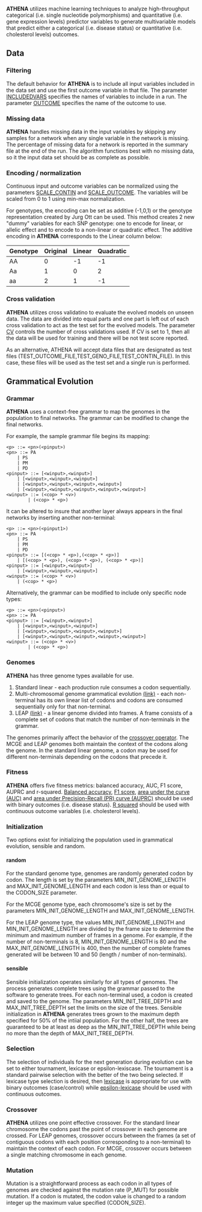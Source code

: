 **ATHENA** utilizes machine learning techniques to analyze high-throughput categorical (i.e. single nucleotide polymorphisms) and quantitative (i.e. gene expression levels) predictor variables to generate multivariable models that predict either a categorical (i.e. disease status) or quantitative (i.e. cholesterol levels) outcomes.

## Data 

### Filtering

The default behavior for **ATHENA** is to include all input variables included in the data set and use the first outcome variable in that file. The parameter [INCLUDEDVARS](manual/parameters.md/#data-options) specifies the names of variables to include in a run. The parameter [OUTCOME](manual/parameters.md/#data-options) specifies the name of the outcome to use.

### Missing data

**ATHENA** handles missing data in the input variables by skipping any samples for a network when any single variable in the network is missing. The percentage of missing data for a network is reported in the summary file at the end of the run. The algorithm functions best with no missing data, so it the input data set should be as complete as possible.

### Encoding / normalization

Continuous input and outcome variables can be normalized using the parameters [SCALE_CONTIN](manual/parameters.md/#data-options) and [SCALE_OUTCOME](manual/parameters.md/#data-options). The variables will be scaled from 0 to 1 using min-max normalization.

For genotypes, the encoding can be set as additive (-1,0,1) or the genotype representation created by Jurg Ott can be used. This method creates 2 new "dummy" variables for each SNP genotype: one to encode for linear, or allelic effect and to encode to a non-linear or quadratic effect. The additive encoding in **ATHENA** corresponds to the Linear column below:

| **Genotype** | **Original** | **Linear** | **Quadratic** |
|---|---|---|---|
| AA | 0 | -1 | -1 |
| Aa | 1 | 0 | 2 |
| aa | 2 | 1 | -1 |

### Cross validation

**ATHENA** utilizes cross validatino to evaluate the evolved models on unseen data. The data are divided into equal parts and one part is left out of each cross validation to act as the test set for the evolved models. The parameter [CV](manual/parameters.md/#data-options) controls the number of cross validations used. If CV is set to 1, then all the data will be used for training and there will be not test score reported.

As an alternative, ATHENA will accept data files that are designated as test files (TEST_OUTCOME_FILE,TEST_GENO_FILE,TEST_CONTIN_FILE). In this case, these files will be used as the test set and a single run is performed.


## Grammatical Evolution

### Grammar

**ATHENA** uses a context-free grammar to map the genomes in the population to final networks. The grammar can be modified to change the final networks. 

For example, the sample grammar file begins its mapping:

    <p> ::= <pn>(<pinput>)
    <pn> ::= PA
        | PS
        | PM
        | PD
    <pinput> ::= [<winput>,<winput>]
        | [<winput>,<winput>,<winput>]
        | [<winput>,<winput>,<winput>,<winput>]
        | [<winput>,<winput>,<winput>,<winput>,<winput>]
    <winput> ::= (<cop> * <v>)
            | (<cop> * <p>)

It can be altered to insure that another layer always appears in the final networks by inserting another non-terminal:

    <p> ::= <pn>(<pinput1>)
    <pn> ::= PA
        | PS
        | PM
        | PD
    <pinput> ::= [(<cop> * <p>),(<cop> * <p>)]
        | [(<cop> * <p>), (<cop> * <p>), (<cop> * <p>)]
    <pinput> ::= [<winput>,<winput>]
        | [<winput>,<winput>,<winput>]
    <winput> ::= (<cop> * <v>)
        | (<cop> * <p>)

Alternatively, the grammar can be modified to include only specific node types:

    <p> ::= <pn>(<pinput>)
    <pn> ::= PA
    <pinput> ::= [<winput>,<winput>]
        | [<winput>,<winput>,<winput>]
        | [<winput>,<winput>,<winput>,<winput>]
        | [<winput>,<winput>,<winput>,<winput>,<winput>]
    <winput> ::= (<cop> * <v>)
            | (<cop> * <p>)


### Genomes

**ATHENA** has three genome types available for use. 

1. Standard linear - each production rule consumes a codon sequentially.
2. Multi-chromosomal genome grammatical evolution [(link)](https://core.ac.uk/download/pdf/12529831.pdf) - each non-terminal has its own linear list of codons and codons are consumed sequentially only for that non-terminal.
3. LEAP [(link)](https://dl.acm.org/doi/10.1145/3583133.3590680) - a linear genome divided into frames. A frame consists of a complete set of codons that match the number of non-terminals in the grammar.

The genomes primarily affect the behavior of the [crossover operator](#Crossover). The MCGE and LEAP genomes both maintain the context of the codons along the genome. In the standard linear genome, a codon may be used for different non-terminals depending on the codons that precede it.

### Fitness

**ATHENA** offers five fitness metrics: balanced accuracy, AUC, F1 score, AUPRC and r-squared. [Balanced accuracy](https://en.wikipedia.org/wiki/Precision_and_recall#Imbalanced_data), [F1 score](https://en.wikipedia.org/wiki/F-score), [area under the curve (AUC)](https://en.wikipedia.org/wiki/Receiver_operating_characteristic#Area_under_the_curve) and [area under Precision-Recall (PR) curve (AUPRC)](https://medium.com/@douglaspsteen/precision-recall-curves-d32e5b290248) should be used with binary outcomes (i.e. disease status). [R squared](https://en.wikipedia.org/wiki/Coefficient_of_determination) should be used with continuous outcome variables (i.e. cholesterol levels).

### Initialization

Two options exist for initializing the population used in grammatical evolution, sensible and random.

#### random

For the standard genome type, genomes are randomly generated codon by codon. The length is set by the parameters MIN_INIT_GENOME_LENGTH and MAX_INIT_GENOME_LENGTH and each codon is less than or equal to the CODON_SIZE parameter.

For the MCGE genome type, each chromosome's size is set by the parameters MIN_INIT_GENOME_LENGTH and MAX_INIT_GENOME_LENGTH.

For the LEAP genome type, the values MIN_INIT_GENOME_LENGTH and MIN_INIT_GENOME_LENGTH are divided by the frame size to determine the minimum and maximum number of frames in a genome. For example, if the number of non-terminals is 8, MIN_INIT_GENOME_LENGTH is 80 and the MAX_INIT_GENOME_LENGTH is 400, then the number of complete frames generated will be between 10 and 50 (length / number of non-terminals).

#### sensible

Sensible initialization operates similarly for all types of genomes. The process generates complete trees using the grammar passed to the software to generate trees. For each non-terminal used, a codon is created and saved to the genome. The parameters MIN_INIT_TREE_DEPTH and MAX_INIT_TREE_DEPTH set the limits on the size of the trees. Sensible initialization in **ATHENA** generates trees grown to the maximum depth specified for 50% of the intiial population. For the other half, the trees are guaranteed to be at least as deep as the MIN_INIT_TREE_DEPTH while being no more than the depth of MAX_INIT_TREE_DEPTH.


### Selection 

The selection of individuals for the next generation during evolution can be set to either tournament, lexicase or epsilon-lexiscase. The tournament is a standard pairwise selection with the better of the two being selected. If lexicase type selection is desired, then [lexicase](https://discourse.pushlanguage.org/t/lexicase-selection/90) is appropriate for use with binary outcomes (case/control) while [epsilon-lexicase](https://discourse.pushlanguage.org/t/epsilon-lexicase-selection/571) should be used with continuous outcomes.


### Crossover

**ATHENA** utilizes one point effective crossover. For the standard linear chromosome the codons past the point of crossover in each genome are crossed. For LEAP genomes, crossover occurs between the frames (a set of contiguous codons with each position corresponding to a non-terminal) to maintain the context of each codon. For MCGE, crossover occurs between a single matching chromosome in each genome.

### Mutation

Mutation is a straightforward process as each codon in all types of genomes are checked against the mutation rate (P_MUT) for possible mutation. If a codon is mutated, the codon value is changed to a random integer up the maximum value specified (CODON_SIZE).


